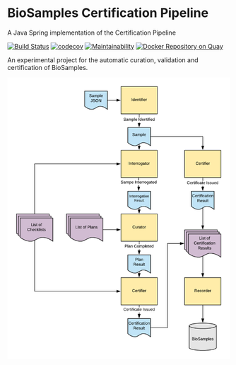 # BioSamples Certification Pipeline
A Java Spring implementation of the Certification Pipeline

[![Build Status][1]][2]
[![codecov][3]][4]
[![Maintainability][5]][6]
[![Docker Repository on Quay][7]][8]

An experimental project for the automatic curation, validation and certification of BioSamples.

![Certification Pipeline Flow](images/cert-pipeline.png?raw=true "Certification Pipeline Flow")

[1]: https://travis-ci.org/EBIBioSamples/certification-pipeline-java.svg?branch=master
[2]: https://travis-ci.org/EBIBioSamples/certification-pipeline-java
[3]: https://codecov.io/gh/EBIBioSamples/certification-pipeline-java/branch/master/graph/badge.svg
[4]: https://codecov.io/gh/EBIBioSamples/certification-pipeline-java
[5]: https://api.codeclimate.com/v1/badges/f149ddce987ecfe9948f/maintainability
[6]: https://codeclimate.com/github/EBIBioSamples/certification-pipeline-java/maintainability
[7]: https://quay.io/repository/ebibiosamples/certification-pipeline-java/status
[8]: https://quay.io/repository/ebibiosamples/certification-pipeline-java

